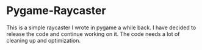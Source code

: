# Pygame-Raycaster
This is a simple raycaster I wrote in pygame a while back. I have decided to release the code and continue working on it.
The code needs a lot of cleaning up and optimization.
